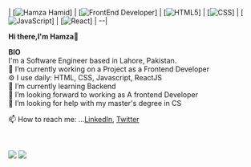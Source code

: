 | [![Hamza Hamid](https://img.shields.io/badge/HAMZA-HAMID-<COLOR>.svg)] | [![FrontEnd Developer](https://img.shields.io/badge/FrontEnd-Developer-red.svg)] | [![HTML5](https://img.shields.io/badge/HTML5-orange.svg)]
| [![CSS](https://img.shields.io/badge/HTML5-blue.svg)] | [![JavaScript](https://img.shields.io/badge/JavaScript-yellow.svg)] | [![React](https://img.shields.io/badge/React-skyblue.svg)] | --|

<b>Hi there,I'm Hamza</b>👋<br>


<b>BIO</b><br>
I'm a Software Engineer based in Lahore, Pakistan.<br>
🔭 I’m currently working on a Project as a Frontend Developer<br>
⚙️ I use daily: HTML, CSS, Javascript, ReactJS<br>
🌱 I’m currently learning Backend<br>
👯 I’m looking forward to working as A frontend Developer<br>
🤔 I’m looking for help with my master's degree in CS<br>

📫 How to reach me: ...[LinkedIn](https://www.linkedin.com/in/hamza-hamid-864a42185/), [Twitter](https://twitter.com/hamzahamid09)

<br> <br>
![](https://github-readme-streak-stats.herokuapp.com/?user=hamza9055&theme=light&hide_border=false)
![](https://github-readme-stats.vercel.app/api/top-langs/?username=hamza9055&theme=light&hide_border=false&include_all_commits=true&count_private=true&layout=compact)

